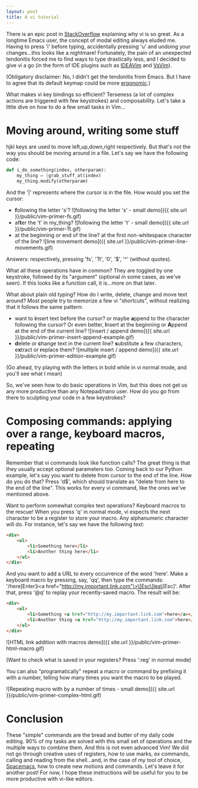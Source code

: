 ```yaml
---
layout: post
title: A vi tutorial
---
```


There is an epic post in [StackOverflow](http://stackoverflow.com/a/1220118/1536138) explaining why vi is so great. As a longtime Emacs user, the concept of modal editing always eluded me. Having to press 'i' before typing, accidentally pressing 'u' and undoing your changes...this looks like a nightmare! Fortunately, the pain of an unexpected tendonitis forced me to find ways to type drastically less, and I decided to give vi a go (in the form of IDE plugins such as [IDEAVim](https://github.com/JetBrains/ideavim) and [VsVim](https://github.com/jaredpar/VsVim/)).

(Obligatory disclaimer: No, I didn't get the tendonitis from Emacs. But I have to agree that its default keymap could be more [ergonomic](http://ergoemacs.org/).)

What makes vi key bindings so efficient? Terseness (a lot of complex actions are triggered with few keystrokes) and composability. Let's take a little dive on how to do a few small tasks in Vim...

# Moving around, writing some stuff #

hjkl keys are used to move left,up,down,right respectively. But that's not the way you should be moving around in a file. Let's say we have the following code:

```python
def i_do_something(index, otherparam):
    my_thing = |grab_stuff_at(index)
    my_thing.modify(otherparam)
```

And the '|' represents where the cursor is in the file. How would you set the cursor:

* <b>f</b>ollowing the letter 's'? 
![following the letter 's' - small demo]({{ site.url }}/public/vim-primer-fs.gif)
* af<b>t</b>er the 't' in my_thing?
![following the letter 't' - small demo]({{ site.url }}/public/vim-primer-Tt.gif)
* at the beginning or end of the line? at the first non-whitespace character of the line?
![line movement demo]({{ site.url }}/public/vim-primer-line-movements.gif)

Answers: respectively, pressing 'fs', 'Tt', '0', '$', '^' (without quotes).

What all these operations have in common? They are toggled by one keystroke, followed by its "argument" (optional in some cases, as we've seen). If this looks like a function call, it is...more on that later.

What about plain old typing? How do I write, delete, change and move text around? Most people try to memorize a few vi "shortcuts", without realizing that it follows the same pattern:

* want to <b>i</b>nsert text before the cursor? or maybe <b>a</b>ppend to the character following the cursor? Or even better, <b>I</b>nsert at the beginning or <b>A</b>ppend at the end of the current line?
![insert / append demo]({{ site.url }}/public/vim-primer-insert-append-example.gif)
* <b>d</b>elete or <b>c</b>hange text in the current line? <b>s</b>ubstitute a few characters, e<b>x</b>tract or <b>r</b>eplace them?
![multiple insert / append demo]({{ site.url }}/public/vim-primer-edition-example.gif)

(Go ahead, try playing with the letters in bold while in vi normal mode, and you'll see what I mean)

So, we've seen how to do basic operations in Vim, but this does not get us any more productive than any Notepad/nano user. How do you go from there to sculpting your code in a few keystrokes?

# Composing commands: applying over a range, keyboard macros, repeating #

Remember that vi commands look like function calls? The great thing is that they usually accept optional parameters too. Coming back to our Python example, let's say you want to delete from cursor to the end of the line. How do you do that? Press 'd$', which should translate as "delete from here to the end of the line". This works for every vi command, like the ones we've mentioned above.

Want to perform somewhat complex text operations? Keyboard macros to the rescue! When you press 'q' in normal mode, vi expects the next character to be a register to store your macro. Any alphanumeric character will do. For instance, let's say we have the following text:

```html
<div>
    <ul>
        <li>Something here</li>
        <li>Another thing here</li>
    </ul>
</div>
```

And you want to add a URL to every occurrence of the word 'here'. Make a keyboard macro by pressing, say, 'qq', then type the commands: '/here\[Enter\]i\<a href="http://my.important.link.com"\>\[Esc\]lea\</a>\[Esc\]'. After that, press '@q' to replay your recently-saved macro. The result will be:

```html
<div>
    <ul>
        <li>Something <a href="http://my.important.link.com">here</a></li>
        <li>Another thing <a href="http://my.important.link.com">here</a></li>
    </ul>
</div>
```

![HTML link addition with macros demo]({{ site.url }}/public/vim-primer-html-macro.gif)

(Want to check what is saved in your registers? Press ':reg' in normal mode)

You can also "programatically" repeat a macro or command by prefixing it with a number, telling how many times you want the macro to be played. 

![Repeating macro with by a number of times - small demo]({{ site.url }}/public/vim-primer-complex-html.gif)

# Conclusion #

These "simple" commands are the bread and butter of my daily code editing. 90% of my tasks are solved with this small set of operations and the multiple ways to combine them. And this is not even advanced Vim! We did not go through creative uses of registers, how to use marks, ex commands, calling and reading from the shell...and, in the case of my tool of choice, [Spacemacs](https://github.com/syl20bnr/spacemacs), how to create new motions and commands. Let's leave it for another post! For now, I hope these instructions will be useful for you to be more productive with vi-like editors.
